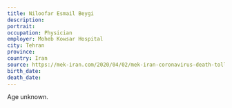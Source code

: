 ```yaml
---
title: Niloofar Esmail Beygi
description: 
portrait: 
occupation: Physician
employer: Moheb Kowsar Hospital
city: Tehran
province: 
country: Iran
source: https://mek-iran.com/2020/04/02/mek-iran-coronavirus-death-toll-at-16100/
birth_date: 
death_date: 
---
```


Age unknown.